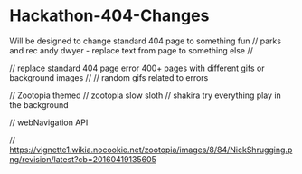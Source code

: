 # Hackathon-404-Changes
Will be designed to change standard 404 page to something fun
// parks and rec andy dwyer - replace text from page to something else //

// replace standard 404 page error 400+ pages with different gifs or background images // 
// random gifs related to errors


// Zootopia themed
// zootopia slow sloth
// shakira try everything play in the background

// webNavigation API

// https://vignette1.wikia.nocookie.net/zootopia/images/8/84/NickShrugging.png/revision/latest?cb=20160419135605
